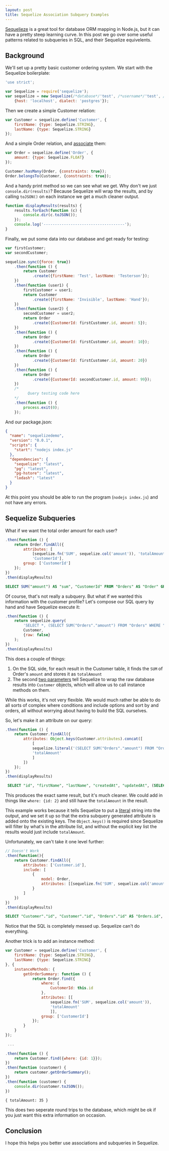 ```yaml
---
layout: post
title: Sequelize Association Subquery Examples
---
```


[Sequelieze](http://sequelizejs.com/) is a great tool for database ORM mapping in Node.js, but it can have a pretty steep learning curve. In this post we go over some useful patterns related to subqueries in SQL, and their Sequelize equivelents.

## Background

We'll set up a pretty basic customer ordering system. We start with the Sequelize boilerplate:


``` js
'use strict';

var Sequelize = require('sequelize');
var sequelize = new Sequelize(/*database*/'test', /*username*/'test', /*password*/'test',
    {host: 'localhost', dialect: 'postgres'});
```

Then we create a simple Customer relation:

``` js
var Customer = sequelize.define('Customer', {
    firstName: {type: Sequelize.STRING},
    lastName: {type: Sequelize.STRING}
});
```

And a simple Order relation, and [associate](http://sequelize.readthedocs.org/en/latest/docs/associations/) them:

``` js
var Order = sequelize.define('Order', {
    amount: {type: Sequelize.FLOAT}
});

Customer.hasMany(Order, {constraints: true});
Order.belongsTo(Customer, {constraints: true});
```

And a handy print method so we can see what we get. Why don't we just `console.dir(results)`? Because Sequelize will wrap the results, and by calling `toJSON()` on each instance we get a much cleaner output.

``` js
function displayResults(results) {
    results.forEach(function (c) {
        console.dir(c.toJSON());
    });
    console.log('------------------------------------');
}
```

Finally, we put some data into our database and get ready for testing:

``` js
var firstCustomer;
var secondCustomer;

sequelize.sync({force: true})
    .then(function () {
        return Customer
            .create({firstName: 'Test', lastName: 'Testerson'});
    })
    .then(function (user1) {
        firstCustomer = user1;
        return Customer
            .create({firstName: 'Invisible', lastName: 'Hand'});
    })
    .then(function (user2) {
        secondCustomer = user2;
        return Order
            .create({CustomerId: firstCustomer.id, amount: 5});
    })
    .then(function () {
        return Order
            .create({CustomerId: firstCustomer.id, amount: 10});
    })
    .then(function () {
        return Order
            .create({CustomerId: firstCustomer.id, amount: 20})
    })
    .then(function () {
        return Order
            .create({CustomerId: secondCustomer.id, amount: 99});
    })
    /*
          Query testing code here
    */
    .then(function () {
        process.exit(0);
    });
```

And our package.json:

``` json
{
  "name": "sequelizedemo",
  "version": "0.0.1",
  "scripts": {
    "start": "nodejs index.js"
  },
  "dependencies": {
    "sequelize": "latest",
    "pg": "latest",
    "pg-hstore": "latest",
    "lodash": "latest"
  }
}
```

At this point you should be able to run the program (`nodejs index.js`) and not have any errors.

## Sequelize Subqueries

What if we want the total order amount for each user?

``` js
.then(function () {
    return Order.findAll({
        attributes: [
            [sequelize.fn('SUM', sequelize.col('amount')), 'totalAmount'],
            'CustomerId'],
        group: ['CustomerId']
    });
})
.then(displayResults)
```
``` sql
SELECT SUM("amount") AS "sum", "CustomerId" FROM "Orders" AS "Order" GROUP BY "CustomerId";
```

Of course, that's not really a subquery. But what if we wanted this information with the customer profile? Let's compose our SQL query by hand and have Sequelize execute it:

``` js
.then(function () {
    return sequelize.query(
        'SELECT *, (SELECT SUM("Orders"."amount") FROM "Orders" WHERE "Orders"."CustomerId" = "Customer"."id") AS "totalAmount" FROM "Customers" AS "Customer";',
        Customer,
        {raw: false}
    );
})
.then(displayResults)
```

This does a couple of things:

1. On the SQL side, for each result in the Customer table, it finds the `SUM` of Order's `amount` and stores it as `totalAmount`
2. The second [two parameters](http://sequelize.readthedocs.org/en/latest/api/sequelize/#querysql-callee-options-replacements-promise) tell Sequelize to wrap the raw database results into `Customer` objects, which will allow us to call instance methods on them.

While this works, it's not very flexible. We would much rather be able to do all sorts of complex where conditions and include options and sort by and orders, all without worrying about having to build the SQL ourselves.

So, let's make it an attribute on our query:

``` js
.then(function () {
    return Customer.findAll({
        attributes: Object.keys(Customer.attributes).concat([
            [
            sequelize.literal('(SELECT SUM("Orders"."amount") FROM "Orders" WHERE "Orders"."CustomerId" = "Customer"."id")'),
            'totalAmount'
            ]
        ])
    });
})
.then(displayResults)
```
``` sql
 SELECT "id", "firstName", "lastName", "createdAt", "updatedAt", (SELECT SUM("Orders"."amount") FROM "Orders" WHERE "Orders"."CustomerId" = "Customer"."id") AS "totalAmount" FROM "Customers" AS "Customer";
```

This produces the exact same result, but it's much cleaner. We could add in things like `where: {id: 2}` and still have the `totalAmount` in the result.

This example works because it tells Sequelize to put a [literal](http://sequelize.readthedocs.org/en/latest/api/sequelize/#literalval-sequelizeliteral) string into the output, and we set it up so that the extra subquery generated attribute is added onto the existing keys. The `Object.keys()` is required since Sequelize will filter by what's in the attribute list, and without the explicit key list the results would just include `totalAmount`.

Unfortunately, we can't take it one level further:

``` js
// Doesn't Work
.then(function(){
    return Customer.findAll({
        attributes: ['Customer.id'],
        include: [
            {
                model: Order,
                attributes: [[sequelize.fn('SUM', sequelize.col('amount')), 'totalAmount']]
            }
        ]
    })
})
.then(displayResults)
```
``` sql
SELECT "Customer"."id", "Customer"."id", "Orders"."id" AS "Orders.id", COUNT("amount") AS "Orders.cnt" FROM "Customers" AS "Customer" LEFT OUTER JOIN "Orders" AS "Orders" ON "Customer"."id" = "Orders"."CustomerId";
```

Notice that the SQL is completely messed up. Sequelize can't do everything.

Another trick is to add an instance method:

``` js
var Customer = sequelize.define('Customer', {
    firstName: {type: Sequelize.STRING},
    lastName: {type: Sequelize.STRING}
}, {
    instanceMethods: {
        getOrderSummary: function () {
            return Order.find({
                where: {
                    CustomerId: this.id
                },
                attributes: [[
                    sequelize.fn('SUM', sequelize.col('amount')), 
                    'totalAmount'
                    ]],
                group: ['CustomerId']
            });
        }
    }
});

 ...
 
.then(function () {
    return Customer.find({where: {id: 1}});
})
.then(function (customer) {
    return customer.getOrderSummary();
})
.then(function (customer) {
    console.dir(customer.toJSON());
})
```
```
{ totalAmount: 35 }
```

This does two seperate round trips to the database, which might be ok if you just want this extra information on occasion.

## Conclusion

I hope this helps you better use associations and subqueries in Sequelize.
